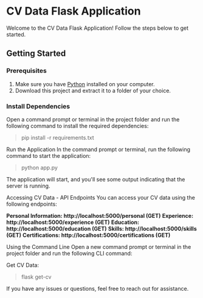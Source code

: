 # CV Data Flask Application

Welcome to the CV Data Flask Application! 
Follow the steps below to get started.

## Getting Started

### Prerequisites

1. Make sure you have [Python](https://www.python.org/downloads/) installed on your computer.
2. Download this project and extract it to a folder of your choice.

### Install Dependencies

Open a command prompt or terminal in the project folder and run the following command to install the required dependencies:

> pip install -r requirements.txt

Run the Application
In the command prompt or terminal, run the following command to start the application:

> python app.py

The application will start, and you'll see some output indicating that the server is running.

Accessing CV Data - API Endpoints
You can access your CV data using the following endpoints:

**Personal Information: http://localhost:5000/personal (GET)**
**Experience: http://localhost:5000/experience (GET)**
**Education: http://localhost:5000/education (GET)**
**Skills: http://localhost:5000/skills (GET)**
**Certifications: http://localhost:5000/certifications (GET)**

Using the Command Line
Open a new command prompt or terminal in the project folder and run the following CLI command:

Get CV Data:

> flask get-cv



If you have any issues or questions, feel free to reach out for assistance.